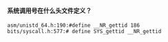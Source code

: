 #### 系统调用号在什么头文件定义？
```
asm/unistd_64.h:190:#define __NR_gettid 186
bits/syscall.h:577:# define SYS_gettid __NR_gettid
```
